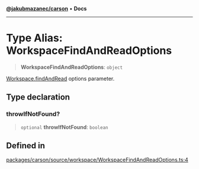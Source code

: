 [**@jakubmazanec/carson**](../README.md) • **Docs**

---

# Type Alias: WorkspaceFindAndReadOptions

> **WorkspaceFindAndReadOptions**: `object`

[Workspace.findAndRead](../classes/Workspace.md#findandread) options parameter.

## Type declaration

### throwIfNotFound?

> `optional` **throwIfNotFound**: `boolean`

## Defined in

[packages/carson/source/workspace/WorkspaceFindAndReadOptions.ts:4](https://github.com/jakubmazanec/tools/blob/3137813ef46c72d3c081751f960a2aa2c61ad567/packages/carson/source/workspace/WorkspaceFindAndReadOptions.ts#L4)
